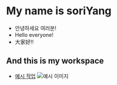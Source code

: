 # My name is soriYang
* 안녕하세요 여러분!
* Hello everyone!
* 大家好!!

## And this is my workspace
 * [예시 작업](./just_example/)
![예시 이미지](./example_img.png)
